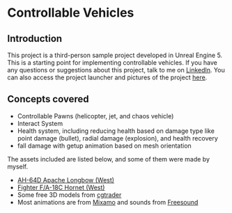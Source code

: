 # Controllable Vehicles
## Introduction
This project is a third-person sample project developed in Unreal Engine 5.
This is a starting point for implementing controllable vehicles.
If you have any questions or suggestions about this project, talk to me on [LinkedIn](https://www.linkedin.com/in/danialkamali/).
You can also access the project launcher and pictures of the project [here](https://mega.nz/folder/3aZgQZiK#Y3jcR_cYnAJhDfhYC-amNw).

## Concepts covered
- Controllable Pawns (helicopter, jet, and chaos vehicle)
- Interact System
- Health system, including reducing health based on damage type like point damage (bullet), radial damage (explosion), and health recovery
- fall damage with getup animation based on mesh orientation

The assets included are listed below, and some of them were made by myself.
- [AH-64D Apache Longbow (West)](https://www.unrealengine.com/marketplace/en-US/product/ah-64d-apache-longbow-us)
- [Fighter F/A-18C Hornet (West)](https://www.unrealengine.com/marketplace/en-US/product/fighter-f-a-18c-hornet)
- Some free 3D models from [cgtrader](https://www.cgtrader.com/)
- Most animations are from [Mixamo](https://www.mixamo.com/) and sounds from [Freesound](https://freesound.org/)
